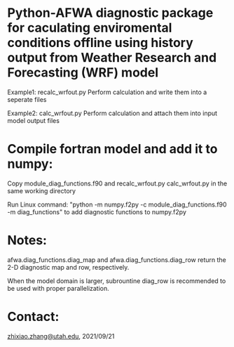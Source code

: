 # Python-AFWA diagnostic package for caculating enviromental conditions offline using history output from Weather Research and Forecasting (WRF) model

Example1: recalc_wrfout.py Perform calculation and write them into a seperate files

Example2: calc_wrfout.py Perform calculation and attach them into input model output files

# Compile fortran model and add it to numpy: 

Copy module_diag_functions.f90 and recalc_wrfout.py calc_wrfout.py in the same working directory

Run Linux command: "python -m numpy.f2py -c module_diag_functions.f90 -m diag_functions" to add diagnostic functions to numpy.f2py

# Notes: 

afwa.diag_functions.diag_map and afwa.diag_functions.diag_row return the 2-D diagnostic map and row, respectively.

When the model domain is larger, subrountine diag_row is recommended to be used with proper parallelization.

# Contact:

zhixiao.zhang@utah.edu, 2021/09/21

